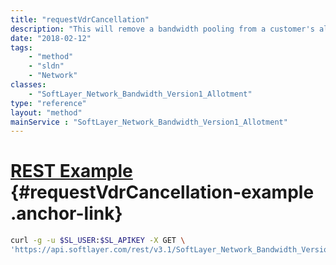 ```yaml
---
title: "requestVdrCancellation"
description: "This will remove a bandwidth pooling from a customer's allotments by cancelling the billing item.  All servers in that allotment will get moved to the account's vpr. "
date: "2018-02-12"
tags:
    - "method"
    - "sldn"
    - "Network"
classes:
    - "SoftLayer_Network_Bandwidth_Version1_Allotment"
type: "reference"
layout: "method"
mainService : "SoftLayer_Network_Bandwidth_Version1_Allotment"
---
```


# [REST Example](#requestVdrCancellation-example) <a href="/article/rest/"><i class="fas fa-question"></i></a> {#requestVdrCancellation-example .anchor-link} 
```bash
curl -g -u $SL_USER:$SL_APIKEY -X GET \
'https://api.softlayer.com/rest/v3.1/SoftLayer_Network_Bandwidth_Version1_Allotment/{SoftLayer_Network_Bandwidth_Version1_AllotmentID}/requestVdrCancellation'
```
